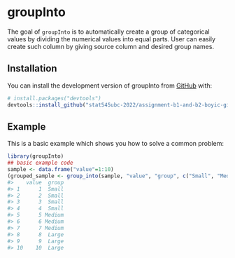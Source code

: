 
<!-- README.md is generated from README.Rmd. Please edit that file -->

# groupInto

<!-- badges: start -->
<!-- badges: end -->

The goal of `groupInto` is to automatically create a group of
categorical values by dividing the numerical values into equal parts.
User can easily create such column by giving source column and desired
group names.

## Installation

You can install the development version of groupInto from
[GitHub](https://github.com/) with:

``` r
# install.packages("devtools")
devtools::install_github("stat545ubc-2022/assignment-b1-and-b2-boyic-git", ref="1.0.0")
```

## Example

This is a basic example which shows you how to solve a common problem:

``` r
library(groupInto)
## basic example code
sample <- data.frame("value"=1:10)
(grouped_sample <- group_into(sample, "value", "group", c("Small", "Medium", "Large")))
#>    value  group
#> 1      1  Small
#> 2      2  Small
#> 3      3  Small
#> 4      4  Small
#> 5      5 Medium
#> 6      6 Medium
#> 7      7 Medium
#> 8      8  Large
#> 9      9  Large
#> 10    10  Large
```
